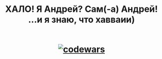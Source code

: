 <h1 align="center">ХАЛО! Я Андрей? Сам(-a) Андрей!<br>
  ...и я знаю, что хавваии)
<br>
<br>

 [![codewars](https://github.r2v.ch/codewars?user=aloxagavaii&hide_clan=true&theme=gradient&top_languages=true)](https://www.codewars.com/users/aloxagavaii)

</h1>
